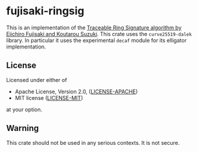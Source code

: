 # fujisaki-ringsig

This is an implementation of the [Traceable Ring Signature algorithm by Eiichiro Fujisaki and
Koutarou Suzuki](https://eprint.iacr.org/2006/389.pdf). This crate uses the `curve25519-dalek`
library. In particular it uses the experimental `decaf` module for its elligator implementation.

## License

Licensed under either of

 * Apache License, Version 2.0, ([LICENSE-APACHE](LICENSE-APACHE))
 * MIT license ([LICENSE-MIT](LICENSE-MIT))

at your option.

## Warning
This crate should not be used in any serious contexts. It is not secure.
